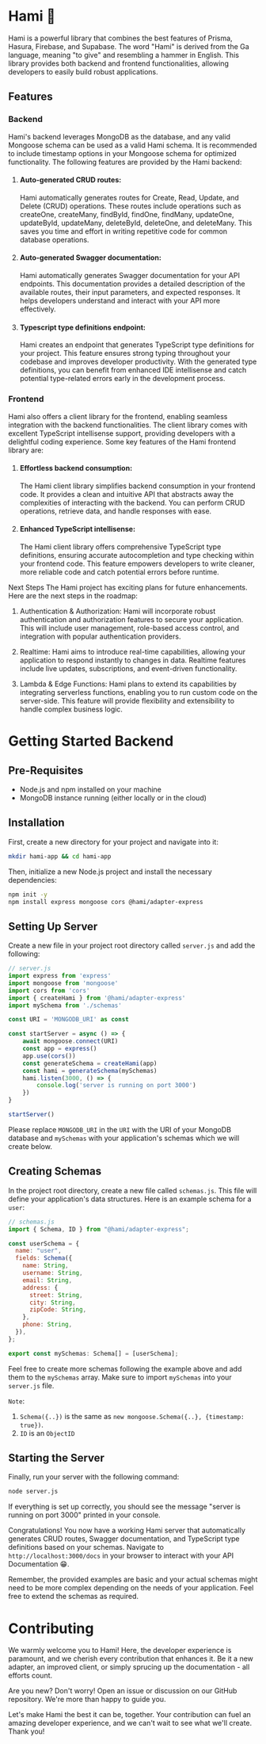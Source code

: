 # Hami 🔨

Hami is a powerful library that combines the best features of Prisma, Hasura, Firebase, and Supabase. The word "Hami" is derived from the Ga language, meaning "to give" and resembling a hammer in English. This library provides both backend and frontend functionalities, allowing developers to easily build robust applications.

## Features

### Backend

Hami's backend leverages MongoDB as the database, and any valid Mongoose schema can be used as a valid Hami schema. It is recommended to include timestamp options in your Mongoose schema for optimized functionality. The following features are provided by the Hami backend:

1. #### Auto-generated CRUD routes:

   Hami automatically generates routes for Create, Read, Update, and Delete (CRUD) operations. These routes include operations such as createOne, createMany, findById, findOne, findMany, updateOne, updateById, updateMany, deleteById, deleteOne, and deleteMany. This saves you time and effort in writing repetitive code for common database operations.

2. #### Auto-generated Swagger documentation:

   Hami automatically generates Swagger documentation for your API endpoints. This documentation provides a detailed description of the available routes, their input parameters, and expected responses. It helps developers understand and interact with your API more effectively.

3. #### Typescript type definitions endpoint:
   Hami creates an endpoint that generates TypeScript type definitions for your project. This feature ensures strong typing throughout your codebase and improves developer productivity. With the generated type definitions, you can benefit from enhanced IDE intellisense and catch potential type-related errors early in the development process.

### Frontend

Hami also offers a client library for the frontend, enabling seamless integration with the backend functionalities. The client library comes with excellent TypeScript intellisense support, providing developers with a delightful coding experience. Some key features of the Hami frontend library are:

1. #### Effortless backend consumption:

   The Hami client library simplifies backend consumption in your frontend code. It provides a clean and intuitive API that abstracts away the complexities of interacting with the backend. You can perform CRUD operations, retrieve data, and handle responses with ease.

2. #### Enhanced TypeScript intellisense:
   The Hami client library offers comprehensive TypeScript type definitions, ensuring accurate autocompletion and type checking within your frontend code. This feature empowers developers to write cleaner, more reliable code and catch potential errors before runtime.

Next Steps
The Hami project has exciting plans for future enhancements. Here are the next steps in the roadmap:

1. Authentication & Authorization: Hami will incorporate robust authentication and authorization features to secure your application. This will include user management, role-based access control, and integration with popular authentication providers.

2. Realtime: Hami aims to introduce real-time capabilities, allowing your application to respond instantly to changes in data. Realtime features include live updates, subscriptions, and event-driven functionality.

3. Lambda & Edge Functions: Hami plans to extend its capabilities by integrating serverless functions, enabling you to run custom code on the server-side. This feature will provide flexibility and extensibility to handle complex business logic.

# Getting Started Backend

## Pre-Requisites

- Node.js and npm installed on your machine
- MongoDB instance running (either locally or in the cloud)

## Installation

First, create a new directory for your project and navigate into it:

```bash
mkdir hami-app && cd hami-app
```

Then, initialize a new Node.js project and install the necessary dependencies:

```bash
npm init -y
npm install express mongoose cors @hami/adapter-express
```

## Setting Up Server

Create a new file in your project root directory called `server.js` and add the following:

```js
// server.js
import express from 'express'
import mongoose from 'mongoose'
import cors from 'cors'
import { createHami } from '@hami/adapter-express'
import mySchema from './schemas'

const URI = 'MONGODB_URI' as const

const startServer = async () => {
    await mongoose.connect(URI)
    const app = express()
    app.use(cors())
    const generateSchema = createHami(app)
    const hami = generateSchema(mySchemas)
    hami.listen(3000, () => {
        console.log('server is running on port 3000')
    })
}

startServer()
```

Please replace `MONGODB_URI` in the `URI` with the URI of your MongoDB database and `mySchemas` with your application's schemas which we will create below.

## Creating Schemas

In the project root directory, create a new file called `schemas.js`. This file will define your application's data structures. Here is an example schema for a `user`:

```js
// schemas.js
import { Schema, ID } from "@hami/adapter-express";

const userSchema = {
  name: "user",
  fields: Schema({
    name: String,
    username: String,
    email: String,
    address: {
      street: String,
      city: String,
      zipCode: String,
    },
    phone: String,
  }),
};

export const mySchemas: Schema[] = [userSchema];
```

Feel free to create more schemas following the example above and add them to the `mySchemas` array. Make sure to import `mySchemas` into your `server.js` file.

`Note`:

1. `Schema({..})` is the same as `new mongoose.Schema({..}, {timestamp: true})`.
2. `ID` is an `ObjectID`

## Starting the Server

Finally, run your server with the following command:

```bash
node server.js
```

If everything is set up correctly, you should see the message "server is running on port 3000" printed in your console.

Congratulations! You now have a working Hami server that automatically generates CRUD routes, Swagger documentation, and TypeScript type definitions based on your schemas. Navigate to `http://localhost:3000/docs` in your browser to interact with your API Documentation 😁.

Remember, the provided examples are basic and your actual schemas might need to be more complex depending on the needs of your application. Feel free to extend the schemas as required.

# Contributing

We warmly welcome you to Hami! Here, the developer experience is paramount, and we cherish every contribution that enhances it. Be it a new adapter, an improved client, or simply sprucing up the documentation - all efforts count.

Are you new? Don't worry! Open an issue or discussion on our GitHub repository. We're more than happy to guide you.

Let's make Hami the best it can be, together. Your contribution can fuel an amazing developer experience, and we can't wait to see what we'll create. Thank you!
